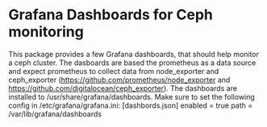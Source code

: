 # Grafana Dashboards for Ceph monitoring

This package provides a few Grafana dashboards, that should help
monitor a ceph cluster. The dasboards are based the prometheus as a data
source and expect prometheus to collect data from node_exporter and ceph_exporter
(https://github.com/prometheus/node_exporter and https://github.com/digitalocean/ceph_exporter).
The dashboards are installed to /usr/share/grafana/dashboards. Make sure to set the
following config in /etc/grafana/grafana.ini:
    [dashbords.json]
        enabled = true
        path = /var/lib/grafana/dashboards
